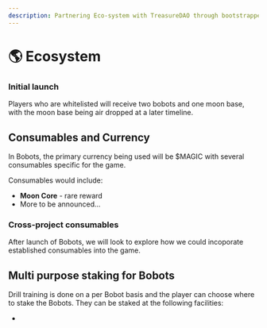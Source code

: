 ```yaml
---
description: Partnering Eco-system with TreasureDAO through bootstrapped liquidity program.
---
```


# 🌎 Ecosystem

### Initial launch

Players who are whitelisted will receive two bobots and one moon base, with the moon base being air dropped at a later timeline.

## **Consumables and Currency**

In Bobots, the primary currency being used will be $MAGIC with several consumables specific for the game.

Consumables would include:

* **Moon Core** - rare reward
* More to be announced...

### Cross-project consumables

After launch of Bobots, we will look to explore how we could incoporate established consumables into the game.

## **Multi purpose staking for Bobots**

Drill training is done on a per Bobot basis and the player can choose where to stake the Bobots. They can be staked at the following facilities:

*



